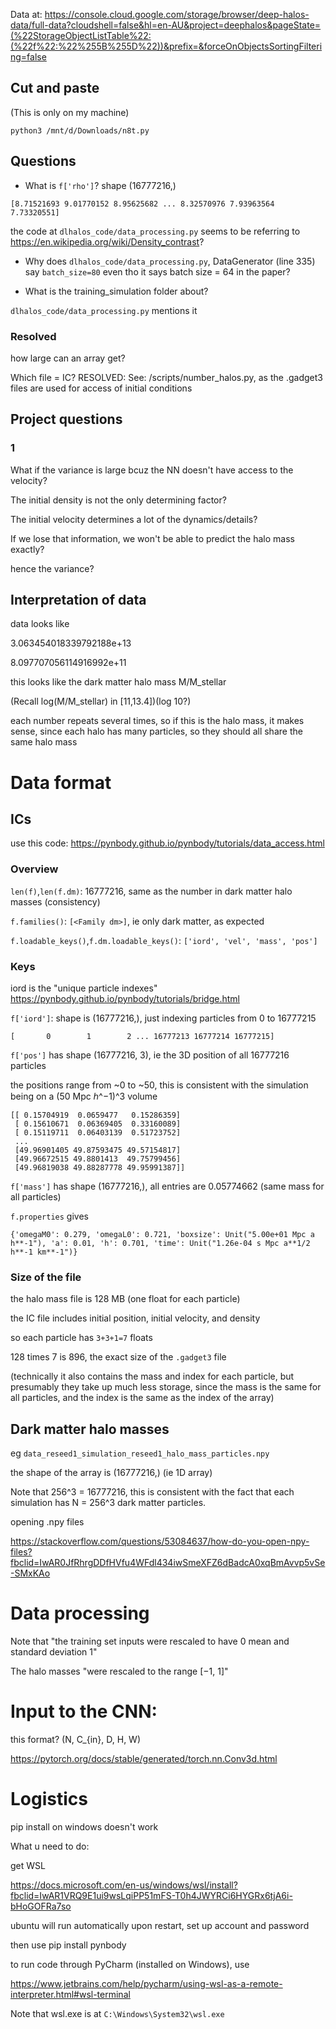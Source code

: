 Data at: https://console.cloud.google.com/storage/browser/deep-halos-data/full-data?cloudshell=false&hl=en-AU&project=deephalos&pageState=(%22StorageObjectListTable%22:(%22f%22:%22%255B%255D%22))&prefix=&forceOnObjectsSortingFiltering=false

## Cut and paste

(This is only on my machine)

```
python3 /mnt/d/Downloads/n8t.py
```

## Questions

- What is `f['rho']`? shape (16777216,)

```
[8.71521693 9.01770152 8.95625682 ... 8.32570976 7.93963564 7.73320551]
```

the code at `dlhalos_code/data_processing.py` seems to be referring to https://en.wikipedia.org/wiki/Density_contrast?

- Why does `dlhalos_code/data_processing.py`, DataGenerator (line 335) say `batch_size=80` even tho it says batch size = 64 in the paper?

- What is the training_simulation folder about?

`dlhalos_code/data_processing.py` mentions it

### Resolved

how large can an array get?

Which file = IC?
RESOLVED: See: /scripts/number_halos.py, as the .gadget3 files are used for access of initial conditions


## Project questions

### 1

What if the variance is large bcuz the NN doesn't have access to the velocity?

The initial density is not the only determining factor?

The initial velocity determines a lot of the dynamics/details?

If we lose that information, we won't be able to predict the halo mass exactly?

hence the variance?

## Interpretation of data

data looks like

3.063454018339792188e+13

8.097707056114916992e+11

this looks like the dark matter halo mass M/M_stellar

(Recall log(M/M_stellar) in [11,13.4])(log 10?)

each number repeats several times, so if this is the halo mass, it makes sense, since each halo has many particles, so they should all share the same halo mass

# Data format

## ICs

use this code: https://pynbody.github.io/pynbody/tutorials/data_access.html

### Overview

`len(f)`,`len(f.dm)`: 16777216, same as the number in dark matter halo masses (consistency)

`f.families()`: `[<Family dm>]`, ie only dark matter, as expected

`f.loadable_keys()`,`f.dm.loadable_keys()`: `['iord', 'vel', 'mass', 'pos']`

### Keys

iord is the "unique particle indexes" https://pynbody.github.io/pynbody/tutorials/bridge.html

`f['iord']`: shape is (16777216,), just indexing particles from 0 to 16777215
```
[       0        1        2 ... 16777213 16777214 16777215]
```

`f['pos']` has shape (16777216, 3), ie the 3D position of all 16777216 particles

the positions range from ~0 to ~50, this is consistent with the simulation being on a (50 Mpc ℎ^−1)^3 volume

```
[[ 0.15704919  0.0659477   0.15286359]
 [ 0.15610671  0.06369405  0.33160089]
 [ 0.15119711  0.06403139  0.51723752]
 ...
 [49.96901405 49.87593475 49.57154817]
 [49.96672515 49.8801413  49.75799456]
 [49.96819038 49.88287778 49.95991387]]
```

`f['mass']` has shape (16777216,), all entries are 0.05774662 (same mass for all particles)

`f.properties` gives
```
{'omegaM0': 0.279, 'omegaL0': 0.721, 'boxsize': Unit("5.00e+01 Mpc a h**-1"), 'a': 0.01, 'h': 0.701, 'time': Unit("1.26e-04 s Mpc a**1/2 h**-1 km**-1")}
```

### Size of the file

the halo mass file is 128 MB (one float for each particle)

the IC file includes initial position, initial velocity, and density

so each particle has `3+3+1=7` floats

128 times 7 is 896, the exact size of the `.gadget3` file

(technically it also contains the mass and index for each particle, but presumably they take up much less storage, since the mass is the same for all particles, and the index is the same as the index of the array)

## Dark matter halo masses

eg `data_reseed1_simulation_reseed1_halo_mass_particles.npy`

the shape of the array is (16777216,)    (ie 1D array)

Note that 256^3 = 16777216, this is consistent with the fact that each simulation has N = 256^3 dark matter particles.

opening .npy files

https://stackoverflow.com/questions/53084637/how-do-you-open-npy-files?fbclid=IwAR0JfRhrgDDfHVfu4WFdl434iwSmeXFZ6dBadcA0xqBmAvvp5vSe-SMxKAo

# Data processing

Note that "the training set inputs were rescaled to have 0 mean and standard deviation 1"

The halo masses "were rescaled to the range [−1, 1]"

# Input to the CNN: 

this format? (N, C_{in}, D, H, W)

https://pytorch.org/docs/stable/generated/torch.nn.Conv3d.html

# Logistics

pip install on windows doesn't work

What u need to do:

get WSL

https://docs.microsoft.com/en-us/windows/wsl/install?fbclid=IwAR1VRQ9E1ui9wsLqiPP51mFS-T0h4JWYRCi6HYGRx6tjA6i-bHoGOFRa7so

ubuntu will run automatically upon restart, set up account and password

then use pip install pynbody

to run code through PyCharm (installed on Windows), use

https://www.jetbrains.com/help/pycharm/using-wsl-as-a-remote-interpreter.html#wsl-terminal

Note that wsl.exe is at `C:\Windows\System32\wsl.exe`


